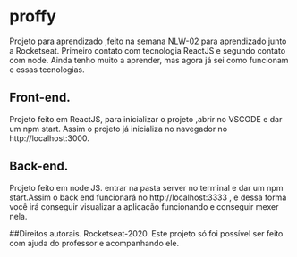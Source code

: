 # proffy
Projeto para aprendizado ,feito na semana NLW-02 para aprendizado junto a Rocketseat.
Primeiro contato com tecnologia ReactJS e segundo contato com node.
Ainda tenho muito a aprender, mas agora já sei como funcionam e essas tecnologias.


## Front-end.
Projeto feito em ReactJS, para inicializar o projeto ,abrir no VSCODE e dar um npm start.
Assim o projeto já inicializa no navegador no http://localhost:3000.

## Back-end.
Projeto feito em node JS.
entrar na pasta server no terminal e dar um npm start.Assim o back end funcionará no http://localhost:3333 ,
e dessa forma você irá conseguir visualizar a aplicação funcionando e conseguir mexer nela.

##Direitos autorais.
Rocketseat-2020. Este projeto só foi possível ser feito com ajuda do professor e acompanhando ele.

